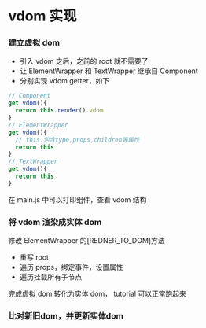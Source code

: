 # vdom 实现

### 建立虚拟 dom

- 引入 vdom 之后，之前的 root 就不需要了
- 让 ElementWrapper 和 TextWrapper 继承自 Component
- 分别实现 vdom getter，如下

```js
// Component
get vdom(){
  return this.render().vdom
}
// ElementWrapper
get vdom(){
  // this.包含type,props,children等属性
  return this
}
// TextWrapper
get vdom(){
  return this
}

```

在 main.js 中可以打印组件，查看 vdom 结构

### 将 vdom 渲染成实体 dom

修改 ElementWrapper 的[REDNER_TO_DOM]方法

- 重写 root
- 遍历 props，绑定事件，设置属性
- 遍历挂载所有子节点

完成虚拟 dom 转化为实体 dom， tutorial 可以正常跑起来 

### 比对新旧dom，并更新实体dom 
